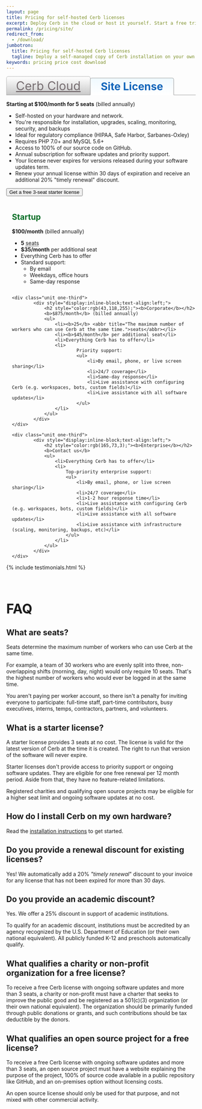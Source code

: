```yaml
---
layout: page
title: Pricing for self-hosted Cerb licenses
excerpt: Deploy Cerb in the cloud or host it yourself. Start a free trial.
permalink: /pricing/site/
redirect_from:
  - /download/
jumbotron: 
  title: Pricing for self-hosted Cerb licenses
  tagline: Deploy a self-managed copy of Cerb installation on your own hardware
keywords: pricing price cost download
---
```


<h1 id="cloud" style="
vertical-align: bottom;
    background-color: rgb(232, 232, 232);
    font-size: 32px;
    font-weight: normal;
    border: 1px solid rgb(181, 181, 181);
    color: rgb(120, 111, 114);
    padding: 5px 10px;
    border-bottom: 0;
    width: 40%;
    text-align: center;
    display: inline-block;
    border-radius: 5px 5px 0 0;
    margin: 0;
    z-index: 2;
    cursor: pointer;
    background: -webkit-linear-gradient(top, white, #c8c8c8);
    background: -moz-linear-gradient(270deg, white, #c8c8c8);
    background: -o-linear-gradient(top, white, #c8c8c8);
    background: -ms-linear-gradient(top, white, #c8c8c8);
    background: linear-gradient(top, white, #c8c8c8);"><a href="/pricing/" style="color:inherit;">Cerb Cloud</a></h1>
    
<h1 id="site-license" style="
vertical-align: bottom;
    position: relative;
    border: 1px solid rgb(150, 150, 150);
    padding: 5px 10px;
    display: inline-block;
    border-radius: 5px 5px 0px 0px;
    margin: 0;
    margin-left: -5px;
    width: 40%;
    text-align: center;
    border-bottom: 1px solid white;
    z-index: 2;
    color: rgb(18, 101, 186);
    background: -webkit-linear-gradient(top, #eff9ff, white);
    background: -moz-linear-gradient(270deg, #eff9ff, white);
    background: -o-linear-gradient(top, #eff9ff, white);
    background: -ms-linear-gradient(top, #eff9ff, white);
    background: linear-gradient(top, #eff9ff, white);">Site License</h1>
    
<div style="
position: relative;
    top: -1px;
    z-index: 0;
    margin: 0 0 10px 0;
    padding: 0;
    vertical-align: top;
    border-top: 1px solid rgb(150, 150, 150);"></div>

<b>Starting at $100/month for 5 seats</b> (billed annually)

<div>
	<ul>
		<li>Self-hosted on your hardware and network.</li>
		<li>You're responsible for installation, upgrades, scaling, monitoring, security, and backups</li>
		<li>Ideal for regulatory compliance (HIPAA, Safe Harbor, Sarbanes-Oxley)</li>
		<li>Requires PHP 7.0+ and MySQL 5.6+</li>
		<li>Access to 100% of our source code on GitHub.</li>
		<li>Annual subscription for software updates and priority support.</li>
		<li>Your license never expires for versions released during your software updates term.</li>
		<li>Renew your annual license within 30 days of expiration and receive an additional 20% "timely renewal" discount.</li>
	</ul>
</div>

<button type="button" class="cerb-button" data-cerb-bot-interaction="license.free">Get a free 3-seat starter license</button>

<div class="grid" style="margin-left:15px;">
	<div class="unit one-third">
			<div style="display:inline-block;text-align:left;">
				<h2 style="color:rgb(2,109,36);"><b>Startup</b></h2>
				<b>$100/month</b> (billed annually)
				<ul>
					<li><b>5</b> <abbr title="The maximum number of workers who can use Cerb at the same time.">seats</abbr></li>
					<li><b>$35/month</b> per additional seat</li>
					<li>Everything Cerb has to offer</li>
					<li>
						Standard support:
							<ul>
								<li>By email</li>
								<li>Weekdays, office hours</li>
								<li>Same-day response</li>
							</ul>
					</li>
				</ul>
			</div>
	</div>
	
	<div class="unit one-third">
			<div style="display:inline-block;text-align:left;">
				<h2 style="color:rgb(43,118,255);"><b>Corporate</b></h2>
				<b>$875/month</b> (billed annually)
				<ul>
					<li><b>25</b> <abbr title="The maximum number of workers who can use Cerb at the same time.">seats</abbr></li>
					<li><b>$45/month</b> per additional seat</li>
					<li>Everything Cerb has to offer</li>
					<li>
							Priority support:
							<ul>
								<li>By email, phone, or live screen sharing</li>
								<li>24/7 coverage</li>
								<li>Same-day response</li>
								<li>Live assistance with configuring Cerb (e.g. workspaces, bots, custom fields)</li>
								<li>Live assistance with all software updates</li>
							</ul>
					</li>
				</ul>
			</div>
	</div>
	
	<div class="unit one-third">
			<div style="display:inline-block;text-align:left;">
				<h2 style="color:rgb(165,73,3);"><b>Enterprise</b></h2>
				<b>Contact us</b>
				<ul>
					<li>Everything Cerb has to offer</li>
					<li>
						Top-priority enterprise support:
						<ul>
							<li>By email, phone, or live screen sharing</li>
							<li>24/7 coverage</li>
							<li>1-2 hour response time</li>
							<li>Live assistance with configuring Cerb (e.g. workspaces, bots, custom fields)</li>
							<li>Live assistance with all software updates</li>
							<li>Live assistance with infrastructure (scaling, monitoring, backups, etc)</li>
						</ul>
					</li>
				</ul>
			</div>
	</div>
</div>

{% include testimonials.html %}

<br/>

<h1 id="faq" style="font-size:2.5em;margin-bottom:20px;">FAQ</h1>

<div id="seats"></div>

## What are seats?

Seats determine the maximum number of workers who can use Cerb at the same time.

For example, a team of 30 workers who are evenly split into three, non-overlapping shifts (morning, day, night) would only require 10 seats. That's the highest number of workers who would ever be logged in at the same time.

You aren't paying per worker account, so there isn't a penalty for inviting everyone to participate: full-time staff, part-time contributors, busy executives, interns, temps, contractors, partners, and volunteers.

<div id="starter-license"></div>

## What is a starter license?

A starter license provides 3 seats at no cost. The license is valid for the latest version of Cerb at the time it is created. The right to run that version of the software will never expire.

Starter licenses don't provide access to priority support or ongoing software updates.  They are eligible for one free renewal per 12 month period.  Aside from that, they have no feature-related limitations.

Registered charities and qualifying open source projects may be eligible for a higher seat limit and ongoing software updates at no cost.

## How do I install Cerb on my own hardware?

Read the <a href="/docs/installation">installation instructions</a> to get started.

<div id="renewal"></div>

## Do you provide a renewal discount for existing licenses?

Yes! We automatically add a 20% _"timely renewal_" discount to your invoice for any license that has not been expired for more than 30 days.

<div id="academic"></div>

## Do you provide an academic discount?

Yes. We offer a 25% discount in support of academic institutions.

To qualify for an academic discount, institutions must be accredited by an agency recognized by the U.S. Department of Education (or their own national equivalent).  All publicly funded K-12 and preschools automatically qualify.

<div id="non-profit"></div>

## What qualifies a charity or non-profit organization for a free license?

To receive a free Cerb license with ongoing software updates and more than 3 seats, a charity or non-profit must have a charter that seeks to improve the public good and be registered as a 501(c)(3) organization (or their own national equivalent).  The organization should be primarily funded through public donations or grants, and such contributions should be tax deductible by the donors.

<div id="opensource"></div>

## What qualifies an open source project for a free license?

To receive a free Cerb license with ongoing software updates and more than 3 seats, an open source project must have a website explaining the purpose of the project, 100% of source code available in a public repository like GitHub, and an on-premises option without licensing costs.

An open source license should only be used for that purpose, and not mixed with other commercial activity.

